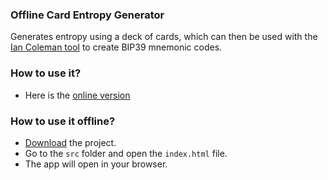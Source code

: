 ### Offline Card Entropy Generator

Generates entropy using a deck of cards, which can then be used with the [Ian Coleman tool](https://iancoleman.io/bip39/) to create BIP39 mnemonic codes.

### How to use it?
- Here is the [online version](https://andersoncscz.github.io/card-entropy-generator-BIP39/src/index.html)

### How to use it offline?
- [Download](https://github.com/andersoncscz/card-entropy-generator-BIP39/tree/main) the project.
- Go to the `src` folder and open the `index.html` file.
- The app will open in your browser.